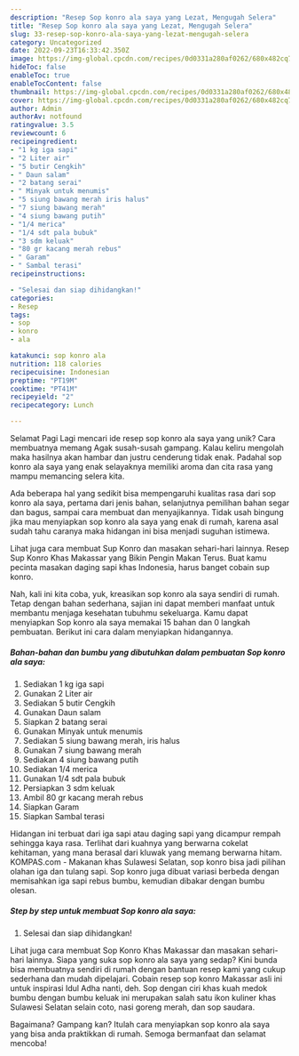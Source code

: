 ```yaml
---
description: "Resep Sop konro ala saya yang Lezat, Mengugah Selera"
title: "Resep Sop konro ala saya yang Lezat, Mengugah Selera"
slug: 33-resep-sop-konro-ala-saya-yang-lezat-mengugah-selera
category: Uncategorized
date: 2022-09-23T16:33:42.350Z
image: https://img-global.cpcdn.com/recipes/0d0331a280af0262/680x482cq70/sop-konro-ala-saya-foto-resep-utama.jpg
hideToc: false
enableToc: true
enableTocContent: false
thumbnail: https://img-global.cpcdn.com/recipes/0d0331a280af0262/680x482cq70/sop-konro-ala-saya-foto-resep-utama.jpg
cover: https://img-global.cpcdn.com/recipes/0d0331a280af0262/680x482cq70/sop-konro-ala-saya-foto-resep-utama.jpg
author: Admin
authorAv: notfound
ratingvalue: 3.5
reviewcount: 6
recipeingredient:
- "1 kg iga sapi"
- "2 Liter air"
- "5 butir Cengkih"
- " Daun salam"
- "2 batang serai"
- " Minyak untuk menumis"
- "5 siung bawang merah iris halus"
- "7 siung bawang merah"
- "4 siung bawang putih"
- "1/4 merica"
- "1/4 sdt pala bubuk"
- "3 sdm keluak"
- "80 gr kacang merah rebus"
- " Garam"
- " Sambal terasi"
recipeinstructions:

- "Selesai dan siap dihidangkan!"
categories:
- Resep
tags:
- sop
- konro
- ala

katakunci: sop konro ala 
nutrition: 118 calories
recipecuisine: Indonesian
preptime: "PT19M"
cooktime: "PT41M"
recipeyield: "2"
recipecategory: Lunch

---
```



Selamat Pagi Lagi mencari ide resep sop konro ala saya yang unik? Cara membuatnya memang Agak susah-susah gampang. Kalau keliru mengolah maka hasilnya akan hambar dan justru cenderung tidak enak. Padahal sop konro ala saya yang enak selayaknya memiliki aroma dan cita rasa yang mampu memancing selera kita.


Ada beberapa hal yang sedikit bisa mempengaruhi kualitas rasa dari sop konro ala saya, pertama dari jenis bahan, selanjutnya pemilihan bahan segar dan bagus, sampai cara membuat dan menyajikannya. Tidak usah bingung jika mau menyiapkan sop konro ala saya yang enak di rumah, karena asal sudah tahu caranya maka hidangan ini bisa menjadi suguhan istimewa.

Lihat juga cara membuat Sup Konro dan masakan sehari-hari lainnya. Resep Sup Konro Khas Makassar yang Bikin Pengin Makan Terus. Buat kamu pecinta masakan daging sapi khas Indonesia, harus banget cobain sup konro.


Nah, kali ini kita coba, yuk, kreasikan sop konro ala saya sendiri di rumah. Tetap dengan bahan sederhana, sajian ini dapat memberi manfaat untuk membantu menjaga kesehatan tubuhmu sekeluarga. Kamu dapat menyiapkan Sop konro ala saya memakai 15 bahan dan 0 langkah pembuatan. Berikut ini cara dalam menyiapkan hidangannya.

<!--inarticleads1-->

##### Bahan-bahan dan bumbu yang dibutuhkan dalam pembuatan Sop konro ala saya:

1. Sediakan 1 kg iga sapi
1. Gunakan 2 Liter air
1. Sediakan 5 butir Cengkih
1. Gunakan  Daun salam
1. Siapkan 2 batang serai
1. Gunakan  Minyak untuk menumis
1. Sediakan 5 siung bawang merah, iris halus
1. Gunakan 7 siung bawang merah
1. Sediakan 4 siung bawang putih
1. Sediakan 1/4 merica
1. Gunakan 1/4 sdt pala bubuk
1. Persiapkan 3 sdm keluak
1. Ambil 80 gr kacang merah rebus
1. Siapkan  Garam
1. Siapkan  Sambal terasi


Hidangan ini terbuat dari iga sapi atau daging sapi yang dicampur rempah sehingga kaya rasa. Terlihat dari kuahnya yang berwarna cokelat kehitaman, yang mana berasal dari kluwak yang memang berwarna hitam. KOMPAS.com - Makanan khas Sulawesi Selatan, sop konro bisa jadi pilihan olahan iga dan tulang sapi. Sop konro juga dibuat variasi berbeda dengan memisahkan iga sapi rebus bumbu, kemudian dibakar dengan bumbu olesan. 

<!--inarticleads2-->

##### Step by step untuk membuat Sop konro ala saya:


1. Selesai dan siap dihidangkan!

Lihat juga cara membuat Sop Konro Khas Makassar dan masakan sehari-hari lainnya. Siapa yang suka sop konro ala saya yang sedap? Kini bunda bisa membuatnya sendiri di rumah dengan bantuan resep kami yang cukup sederhana dan mudah dipelajari. Cobain resep sop konro Makassar asli ini untuk inspirasi Idul Adha nanti, deh. Sop dengan ciri khas kuah medok bumbu dengan bumbu keluak ini merupakan salah satu ikon kuliner khas Sulawesi Selatan selain coto, nasi goreng merah, dan sop saudara. 

Bagaimana? Gampang kan? Itulah cara menyiapkan sop konro ala saya yang bisa anda praktikkan di rumah. Semoga bermanfaat dan selamat mencoba!
